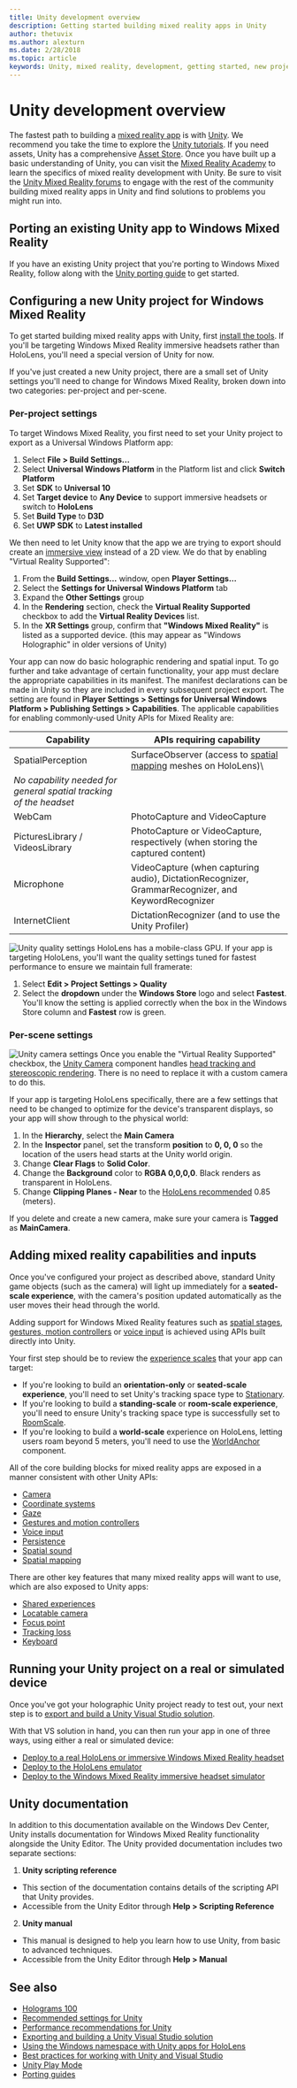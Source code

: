 ```yaml
---
title: Unity development overview
description: Getting started building mixed reality apps in Unity
author: thetuvix
ms.author: alexturn
ms.date: 2/28/2018
ms.topic: article
keywords: Unity, mixed reality, development, getting started, new project, porting, capability, camera, simulation, emulation, documentation
---
```




# Unity development overview

The fastest path to building a [mixed reality app](app-views.md) is with [Unity](http://aka.ms/HoloLensUnity). We recommend you take the time to explore the [Unity tutorials](https://unity3d.com/learn/tutorials). If you need assets, Unity has a comprehensive [Asset Store](https://www.assetstore.unity3d.com/). Once you have built up a basic understanding of Unity, you can visit the [Mixed Reality Academy](academy.md) to learn the specifics of mixed reality development with Unity. Be sure to visit the [Unity Mixed Reality forums](http://forum.unity3d.com/forums/hololens.102/) to engage with the rest of the community building mixed reality apps in Unity and find solutions to problems you might run into.

## Porting an existing Unity app to Windows Mixed Reality

If you have an existing Unity project that you're porting to Windows Mixed Reality, follow along with the [Unity porting guide](porting-guides.md) to get started.

## Configuring a new Unity project for Windows Mixed Reality

To get started building mixed reality apps with Unity, first [install the tools](install-the-tools.md). If you'll be targeting Windows Mixed Reality immersive headsets rather than HoloLens, you'll need a special version of Unity for now.

If you've just created a new Unity project, there are a small set of Unity settings you'll need to change for Windows Mixed Reality, broken down into two categories: per-project and per-scene.

### Per-project settings

To target Windows Mixed Reality, you first need to set your Unity project to export as a Universal Windows Platform app:
1. Select **File > Build Settings...**
2. Select **Universal Windows Platform** in the Platform list and click **Switch Platform**
3. Set **SDK** to **Universal 10**
4. Set **Target device** to **Any Device** to support immersive headsets or switch to **HoloLens**
5. Set **Build Type** to **D3D**
6. Set **UWP SDK** to **Latest installed**

We then need to let Unity know that the app we are trying to export should create an [immersive view](app-views.md) instead of a 2D view. We do that by enabling "Virtual Reality Supported":
1. From the **Build Settings...** window, open **Player Settings...**
2. Select the **Settings for Universal Windows Platform** tab
3. Expand the **Other Settings** group
4. In the **Rendering** section, check the **Virtual Reality Supported** checkbox to add the **Virtual Reality Devices** list.
5. In the **XR Settings** group, confirm that **"Windows Mixed Reality"** is listed as a supported device. (this may appear as "Windows Holographic" in older versions of Unity)

Your app can now do basic holographic rendering and spatial input. To go further and take advantage of certain functionality, your app must declare the appropriate capabilities in its manifest. The manifest declarations can be made in Unity so they are included in every subsequent project export. The setting are found in **Player Settings > Settings for Universal Windows Platform > Publishing Settings > Capabilities**. The applicable capabilities for enabling commonly-used Unity APIs for Mixed Reality are:

|  Capability  |  APIs requiring capability | 
|----------|----------|
|  SpatialPerception  |  SurfaceObserver (access to [spatial mapping](spatial-mapping.md) meshes on HoloLens)\
*No capability needed for general spatial tracking of the headset* | 
|  WebCam  |  PhotoCapture and VideoCapture | 
|  PicturesLibrary / VideosLibrary  |  PhotoCapture or VideoCapture, respectively (when storing the captured content) | 
|  Microphone  |  VideoCapture (when capturing audio), DictationRecognizer, GrammarRecognizer, and KeywordRecognizer | 
|  InternetClient  |  DictationRecognizer (and to use the Unity Profiler) | 

![Unity quality settings](images/unityqualitysettings-150px.png) HoloLens has a mobile-class GPU. If your app is targeting HoloLens, you'll want the quality settings tuned for fastest performance to ensure we maintain full framerate:
1. Select **Edit > Project Settings > Quality**
2. Select the **dropdown** under the **Windows Store** logo and select **Fastest**. You'll know the setting is applied correctly when the box in the Windows Store column and **Fastest** row is green.

### Per-scene settings

![Unity camera settings](images/unitycamerasettings-130px.png) Once you enable the "Virtual Reality Supported" checkbox, the [Unity Camera](camera-in-unity.md) component handles [head tracking and stereoscopic rendering](rendering.md). There is no need to replace it with a custom camera to do this.

If your app is targeting HoloLens specifically, there are a few settings that need to be changed to optimize for the device's transparent displays, so your app will show through to the physical world:
1. In the **Hierarchy**, select the **Main Camera**
1. In the **Inspector** panel, set the transform **position** to **0, 0, 0** so the location of the users head starts at the Unity world origin.
2. Change **Clear Flags** to **Solid Color**.
3. Change the **Background** color to **RGBA 0,0,0,0**. Black renders as transparent in HoloLens.
4. Change **Clipping Planes - Near** to the [HoloLens recommended](camera-in-unity.md#clip-planes) 0.85 (meters).

If you delete and create a new camera, make sure your camera is **Tagged** as **MainCamera**.

## Adding mixed reality capabilities and inputs

Once you've configured your project as described above, standard Unity game objects (such as the camera) will light up immediately for a **seated-scale experience**, with the camera's position updated automatically as the user moves their head through the world.

Adding support for Windows Mixed Reality features such as [spatial stages](coordinate-systems.md#spatial-coordinate-systems), [gestures, motion controllers](gestures-and-motion-controllers-in-unity.md) or [voice input](voice-input-in-unity.md) is achieved using APIs built directly into Unity.

Your first step should be to review the [experience scales](coordinate-systems.md) that your app can target:
* If you're looking to build an **orientation-only** or **seated-scale experience**, you'll need to set Unity's tracking space type to [Stationary](coordinate-systems-in-unity.md#building-an-orientation-only-or-seated-scale-experience).
* If you're looking to build a **standing-scale** or **room-scale experience**, you'll need to ensure Unity's tracking space type is successfully set to [RoomScale](coordinate-systems-in-unity.md#building-an-orientation-only-or-seated-scale-experience).
* If you're looking to build a **world-scale** experience on HoloLens, letting users roam beyond 5 meters, you'll need to use the [WorldAnchor](coordinate-systems-in-unity.md#building-a-world-scale-experience) component.

All of the core building blocks for mixed reality apps are exposed in a manner consistent with other Unity APIs:
* [Camera](camera-in-unity.md)
* [Coordinate systems](coordinate-systems-in-unity.md)
* [Gaze](gaze-in-unity.md)
* [Gestures and motion controllers](gestures-and-motion-controllers-in-unity.md)
* [Voice input](voice-input-in-unity.md)
* [Persistence](persistence-in-unity.md)
* [Spatial sound](spatial-sound-in-unity.md)
* [Spatial mapping](spatial-mapping-in-unity.md)

There are other key features that many mixed reality apps will want to use, which are also exposed to Unity apps:
* [Shared experiences](shared-experiences-in-unity.md)
* [Locatable camera](locatable-camera-in-unity.md)
* [Focus point](focus-point-in-unity.md)
* [Tracking loss](tracking-loss-in-unity.md)
* [Keyboard](keyboard-input-in-unity.md)

## Running your Unity project on a real or simulated device

Once you've got your holographic Unity project ready to test out, your next step is to [export and build a Unity Visual Studio solution](exporting-and-building-a-unity-visual-studio-solution.md).

With that VS solution in hand, you can then run your app in one of three ways, using either a real or simulated device:
* [Deploy to a real HoloLens or immersive Windows Mixed Reality headset](using-visual-studio.md)
* [Deploy to the HoloLens emulator](using-the-hololens-emulator.md)
* [Deploy to the Windows Mixed Reality immersive headset simulator](using-the-windows-mixed-reality-simulator.md)

## Unity documentation

In addition to this documentation available on the Windows Dev Center, Unity installs documentation for Windows Mixed Reality functionality alongside the Unity Editor. The Unity provided documentation includes two separate sections:
1. **Unity scripting reference**
* This section of the documentation contains details of the scripting API that Unity provides.
* Accessible from the Unity Editor through **Help > Scripting Reference**
2. **Unity manual**
* This manual is designed to help you learn how to use Unity, from basic to advanced techniques.
* Accessible from the Unity Editor through **Help > Manual**

## See also
* [Holograms 100](holograms-100.md)
* [Recommended settings for Unity](recommended-settings-for-unity.md)
* [Performance recommendations for Unity](performance-recommendations-for-unity.md)
* [Exporting and building a Unity Visual Studio solution](exporting-and-building-a-unity-visual-studio-solution.md)
* [Using the Windows namespace with Unity apps for HoloLens](using-the-windows-namespace-with-unity-apps-for-hololens.md)
* [Best practices for working with Unity and Visual Studio](best-practices-for-working-with-unity-and-visual-studio.md)
* [Unity Play Mode](unity-play-mode.md)
* [Porting guides](porting-guides.md)
